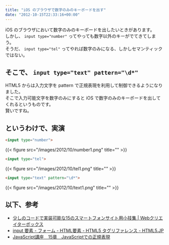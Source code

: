```yaml
---
title: "iOS のブラウザで数字のみのキーボードを出す"
date: "2012-10-15T22:33:16+00:00"
---
```


iOS のブラウザにおいて数字のみのキーボードを出したいときがあります。  
しかし、 `input type="number"` ってやっても数字以外のキーがでてきてしまう。  
そうだ、 `input type="tel"` ってやれば数字のみになる、しかしセマンティックではない。

## そこで、 `input type="text" pattern="\d*"`

HTML5 からは入力文字を pattern で正規表現を利用して制御できるようになりました。  
そこで入力可能文字を数字のみにすると iOS で数字のみのキーボードを出してくれるというものです。  
賢いですね。

## というわけで、実演

```html
<input type="number">
```

{{< figure src="/images/2012/10/number1.png" title="" >}}

```html
<input type="tel">
```

{{< figure src="/images/2012/10/tel1.png" title="" >}}

```html
<input type="text" pattern="\d*">
```

{{< figure src="/images/2012/10/text1.png" title="" >}}

## 以下、参考

- [少しのコードで実装可能な15のスマートフォンサイト用小技集 | Webクリエイターボックス](http://www.webcreatorbox.com/tech/smartphone-snippets/)
- [input 要素 - フォーム - HTML要素 - HTML5 タグリファレンス - HTML5.JP](http://www.html5.jp/tag/elements/input.html)
- [JavaScript講座　15章　JavaScriptでの正規表現](http://www.site-cooler.com/kwl/javascript/15.htm)
